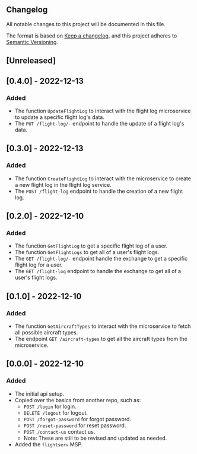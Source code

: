 ## Changelog
All notable changes to this project will be documented in this file.

The format is based on [Keep a changelog](https://keepachangelog.com/en/1.0.0/),
and this project adheres to [Semantic Versioning](https://semver.org/spec/v2.0.0.html).

## [Unreleased]
## [0.4.0] - 2022-12-13
### Added
- The function `UpdateFlightLog` to interact with the flight log microservice
  to update a specific flight log's data.
- The `PUT /flight-log/-` endpoint to handle the update of a flight log's data.

## [0.3.0] - 2022-12-13
### Added
- The function `CreateFlightLog` to interact with the microservice to create a
  new flight log in the flight log service.
- The `POST /flight-log` endpoint to handle the creation of a new flight log.

## [0.2.0] - 2022-12-10
### Added
- The function `GetFlightLog` to get a specific flight log of a user.
- The function `GetFlightLogs` to get all of a user's flight logs.
- The `GET /flight-log/-` endpoint handle the exchange to get a specific flight
  log for a user.
- The `GET /flight-log` endpoint to handle the exchange to get all of a user's
  flight logs.

## [0.1.0] - 2022-12-10
### Added
- The function `GetAircraftTypes` to interact with the microservice to fetch all
  possible aircraft types.
- The endpoint `GET /aircraft-types` to get all the aircraft types from the
  microservice.

## [0.0.0] - 2022-12-10
### Added
- The initial api setup.
- Copied over the basics from another repo, such as:
  - `POST /login` for login.
  - `DELETE /logout` for logout.
  - `POST /forgot-password` for forgot password.
  - `POST /reset-password` for reset password.
  - `POST /contact-us` contact us.
  - Note: These are still to be revised and updated as needed.
- Added the `flightserv` MSP.

